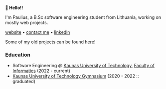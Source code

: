 **👋 Hello!!**

I'm Paulius, a B.Sc software engineering student from Lithuania, working on mostly web projects.

[website](https://paulekas.eu/) • [contact me](mailto:hi@paulekas.eu) • [linkedin](https://linkedin.com/in/pauliusgecas)

Some of my old projects can be found [here](https://github.com/pauleksarchive)!

### Education

- Software Engineering @ [Kaunas University of Technology](https://en.ktu.edu/), [Faculty of Informatics](https://fi.ktu.edu/) (2022 - current)
- [Kaunas University of Technology Gymnasium](https://ktug.lt/) (2020 - 2022 :: graduated)
